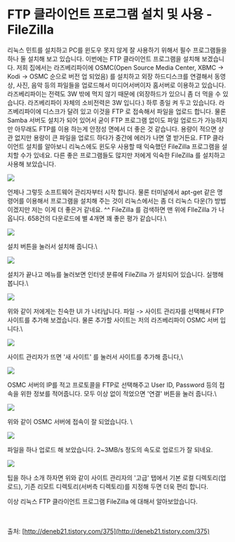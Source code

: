 # FTP 클라이언트 프로그램 설치 및 사용 - FileZilla

리눅스 민트를 설치하고 PC를 윈도우 못지 않게 잘 사용하기 위해서 필수 프로그램들을 하나 둘 설치해 보고 있습니다. 이번에는 FTP 클라이언트 프로그램을 설치해 보겠습니다. 저희 집에서는 라즈베리파이에 OSMC(Open Source Media Center, XBMC -> Kodi -> OSMC 순으로 버전 업 되었음) 를 설치하고 외장 하드디스크를 연결해서 동영상, 사진, 음악 등의 파일들을 업로드해서 미디어서버이자 홈서버로 이용하고 있습니다. 라즈베리파이는 전력도 3W 밖에 먹지 않기 때문에 (외장하드가 있으니 좀 더 먹을 수 있습니다. 라즈베리파이 자체의 소비전력은 3W 입니다.) 하루 종일 켜 두고 있습니다. 라즈베리파이에 디스크가 달려 있고 이것을 FTP 로 접속해서 파일을 업로드 합니다. 물론 Samba 서버도 설치가 되어 있어서 굳이 FTP 프로그램 없이도 파일 업로드가 가능하지만 아무래도 FTP를 이용 하는게 안정성 면에서 더 좋은 것 같습니다. 용량이 적으면 상관 없지만 용량이 큰 파일을 업로드 하다가 중간에 에러가 나면 열 받거든요. FTP 클라이언트 설치를 알아보니 리눅스에도 윈도우 사용할 때 익숙했던 FileZilla 프로그램을 설치할 수가 있네요. 다른 좋은 프로그램들도 많지만 저에게 익숙한 FileZilla 를 설치하고 사용해 보았습니다.

![](../.gitbook/assets/262E8837575E89C523.jpeg)

언제나 그렇듯 소프트웨어 관리자부터 시작 합니다. 물론 터미널에서 apt-get 같은 명령어를 이용해서 프로그램을 설치해 주는 것이 리눅스에서는 좀 더 리눅스 다운(?) 방법 이겠지만 저는 이게 더 좋은거 같네요. ^^ FileZilla 를 검색하면 맨 위에 FIleZilla 가 나옵니다. 658건의 다운로드에 별 4개면 꽤 좋은 평가 같습니다.\


![](../.gitbook/assets/212E4A37575E89C824.jpeg)

설치 버튼을 눌러서 설치해 줍니다.\


![](../.gitbook/assets/212FB837575E89CA23.jpeg)

설치가 끝나고 메뉴를 눌러보면 인터넷 분류에 FileZilla 가 설치되어 있습니다. 실행해 봅니다.\


![](../.gitbook/assets/22.jpeg)

위와 같이 저에게는 친숙한 UI 가 나타납니다. 파일 -> 사이트 관리자를 선택해서 FTP 사이트를 추가해 보겠습니다. 물론 추가할 사이트는 저의 라즈베리파이 OSMC 서버 입니다.\


![](../.gitbook/assets/33.jpeg)

사이트 관리자가 뜨면 '새 사이트' 를 눌러서 사이트를 추가해 줍니다,\


![](../.gitbook/assets/44.jpeg)

OSMC 서버의 IP를 적고 프로토콜을 FTP로 선택해주고 User ID, Password  등의 접속을 위한 정보를 적어줍니다. 모두 이상 없이 적었으면 '연결' 버튼을 눌러 줍니다.\


![](../.gitbook/assets/55.jpeg)

위와 같이 OSMC 서버에 접속이 잘 되었습니다. \


![](../.gitbook/assets/66.jpeg)

파일을 하나 업로드 해 보았습니다. 2\~3MB/s 정도의 속도로 업로드가 잘 되네요.

![](../.gitbook/assets/77.jpeg)

팁을 하나 소개 하자면 위와 같이 사이트 관리자의 '고급' 탭에서 기본 로컬 디렉토리(업로드), 기존 리모트 디렉토리(서버측 디렉토리)를 지정해 두면 더욱 편리 합니다.

이상 리눅스 FTP 클라이언트 프로그램 FileZilla 에 대해서 알아보았습니다.

\
\
출처: [http://deneb21.tistory.com/375](http://deneb21.tistory.com/375)
